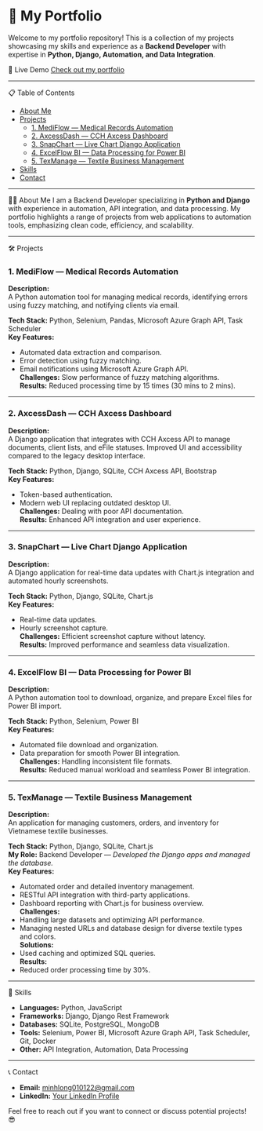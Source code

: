 # 📁 My Portfolio

Welcome to my portfolio repository! This is a collection of my projects showcasing my skills and experience as a **Backend Developer** with expertise in **Python, Django, Automation, and Data Integration**.

🔗 Live Demo
[Check out my portfolio](https://milotr.github.io/portfolio/)

---

📋 Table of Contents
- [About Me](#about-me)
- [Projects](#projects)
  - [1. MediFlow — Medical Records Automation](#1-mediflow--medical-records-automation)
  - [2. AxcessDash — CCH Axcess Dashboard](#2-axcessdash--cch-axcess-dashboard)
  - [3. SnapChart — Live Chart Django Application](#3-snapchart--live-chart-django-application)
  - [4. ExcelFlow BI — Data Processing for Power BI](#4-excelflow-bi--data-processing-for-power-bi)
  - [5. TexManage — Textile Business Management](#5-texmanage--textile-business-management)
- [Skills](#skills)
- [Contact](#contact)

---

👨‍💻 About Me
I am a Backend Developer specializing in **Python and Django** with experience in automation, API integration, and data processing. My portfolio highlights a range of projects from web applications to automation tools, emphasizing clean code, efficiency, and scalability.

---

🛠️ Projects

### 1. MediFlow — Medical Records Automation
**Description:**  
A Python automation tool for managing medical records, identifying errors using fuzzy matching, and notifying clients via email.  

**Tech Stack:** Python, Selenium, Pandas, Microsoft Azure Graph API, Task Scheduler  
**Key Features:**  
- Automated data extraction and comparison.  
- Error detection using fuzzy matching.  
- Email notifications using Microsoft Azure Graph API.  
**Challenges:** Slow performance of fuzzy matching algorithms.  
**Results:** Reduced processing time by 15 times (30 mins to 2 mins).  

---

### 2. AxcessDash — CCH Axcess Dashboard
**Description:**  
A Django application that integrates with CCH Axcess API to manage documents, client lists, and eFile statuses. Improved UI and accessibility compared to the legacy desktop interface.  

**Tech Stack:** Python, Django, SQLite, CCH Axcess API, Bootstrap  
**Key Features:**  
- Token-based authentication.  
- Modern web UI replacing outdated desktop UI.  
**Challenges:** Dealing with poor API documentation.  
**Results:** Enhanced API integration and user experience.  

---

### 3. SnapChart — Live Chart Django Application
**Description:**  
A Django application for real-time data updates with Chart.js integration and automated hourly screenshots.  

**Tech Stack:** Python, Django, SQLite, Chart.js  
**Key Features:**  
- Real-time data updates.  
- Hourly screenshot capture.  
**Challenges:** Efficient screenshot capture without latency.  
**Results:** Improved performance and seamless data visualization.  

---

### 4. ExcelFlow BI — Data Processing for Power BI
**Description:**  
A Python automation tool to download, organize, and prepare Excel files for Power BI import.  

**Tech Stack:** Python, Selenium, Power BI  
**Key Features:**  
- Automated file download and organization.  
- Data preparation for smooth Power BI integration.  
**Challenges:** Handling inconsistent file formats.  
**Results:** Reduced manual workload and seamless Power BI integration.  

---

### 5. TexManage — Textile Business Management
**Description:**  
An application for managing customers, orders, and inventory for Vietnamese textile businesses.  

**Tech Stack:** Python, Django, SQLite, Chart.js  
**My Role:** Backend Developer — *Developed the Django apps and managed the database.*  
**Key Features:**  
- Automated order and detailed inventory management.  
- RESTful API integration with third-party applications.  
- Dashboard reporting with Chart.js for business overview.  
**Challenges:**  
- Handling large datasets and optimizing API performance.  
- Managing nested URLs and database design for diverse textile types and colors.  
**Solutions:**  
- Used caching and optimized SQL queries.  
**Results:**  
- Reduced order processing time by 30%.  

---

🚀 Skills
- **Languages:** Python, JavaScript  
- **Frameworks:** Django, Django Rest Framework  
- **Databases:** SQLite, PostgreSQL, MongoDB  
- **Tools:** Selenium, Power BI, Microsoft Azure Graph API, Task Scheduler, Git, Docker  
- **Other:** API Integration, Automation, Data Processing  

---

📞 Contact
- **Email:** [minhlong010122@gmail.com](mailto:minhlong010122@gmail.com)  
- **LinkedIn:** [Your LinkedIn Profile](https://www.linkedin.com/in/your-profile)  

Feel free to reach out if you want to connect or discuss potential projects! 😎
